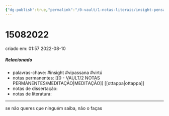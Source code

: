 ```yaml
---
{"dg-publish":true,"permalink":"/0-vault/1-notas-literais/insight-pensamento-e-meditacao/15082022/","tags":["insight","vipassana","virtú"],"dgHomeLink":true,"dgShowLocalGraph":true,"dgShowFileTree":true,"dgEnableSearch":true,"noteIcon":""}
---
```


# 15082022
criado em: 01:57 2022-08-10

##### Relacionado
- palavras-chave: #insight #vipassana #virtú
- notas permanentes: [[0 - VAULT/2 NOTAS PERMANENTES/MEDITAÇÃO\|MEDITAÇÃO]] [[ottappa\|ottappa]]
- notas de dissertação:
- notas de literatura: 

---

se não queres que ninguém saiba, não o faças